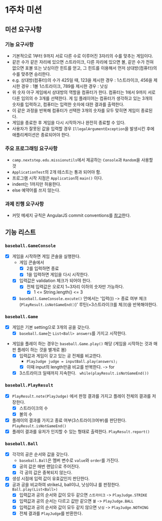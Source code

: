 # 1주차 미션


## 미션 요구사항


### 기능 요구사항
- 기본적으로 1부터 9까지 서로 다른 수로 이루어진 3자리의 수를 맞추는 게임이다.
- 같은 수가 같은 자리에 있으면 스트라이크, 다른 자리에 있으면 볼, 같은 수가 전혀 없으면 포볼 또는 낫싱이란 힌트를 얻고, 그 힌트를 이용해서 먼저 상대방(컴퓨터)의 수를 맞추면 승리한다.
- e.g. 상대방(컴퓨터)의 수가 425일 때, 123을 제시한 경우 : 1스트라이크, 456을 제시한 경우 : 1볼 1스트라이크, 789를 제시한 경우 : 낫싱
- 위 숫자 야구 게임에서 상대방의 역할을 컴퓨터가 한다. 컴퓨터는 1에서 9까지 서로 다른 임의의 수 3개를 선택한다. 게 임 플레이어는 컴퓨터가 생각하고 있는 3개의 숫자를 입력하고, 컴퓨터는 입력한 숫자에 대한 결과를 출력한다.
- 이 같은 과정을 반복해 컴퓨터가 선택한 3개의 숫자를 모두 맞히면 게임이 종료된다.
- 게임을 종료한 후 게임을 다시 시작하거나 완전히 종료할 수 있다.
- 사용자가 잘못된 값을 입력할 경우 `IllegalArgumentException`을 발생시킨 후에 애플리케이션은 종료되어야 한다.

### 주요 프로그래밍 요구사항
- `camp.nextstep.edu.missionutils`에서 제공하는 `Console`과 `Random`을 사용할 것
- `ApplicationTest`의 2개 테스트는 통과 되어야 함.
- 프로그램 시작 지점은 `Application`의 `main()` 이다.
- indent는 1까지만 허용한다.
- else 예약어를 쓰지 않는다.

### 과제 진행 요구사항
- 커밋 메세지 규칙은 AngularJS commit conventions를 [참고](https://gist.github.com/stephenparish/9941e89d80e2bc58a153)한다.

## 기능 리스트

### `baseball.GameConsole`
- [X] 게임을 시작하면 게임 콘솔을 실행한다.
  - 게임 콘솔에서
    - [X] 2를 입력하면 종료
    - [X] 1을 입력하면 게임을 다시 시작한다.
  - [X] 입력값은 validation 체크가 되어야 한다.
    - [X] 전체 입력값은 오로지 1~3자리 이하의 숫자만 가능하다.
      - [X] 1 <= String.length() <= 3
  - [X] `baseball.GameConsole.excute()` 안에서는 '입력()) -> 종료 여부 체크(`PlayResult.isNotGameEnd()`)' 루틴(=3스트라이크를 체크)을 반복해야한다.

### `baseball.Game`
- [X] 게임은 기본 setting으로 3개의 공을 갖는다.
  - [X] `baseball.Game`는 `List<Ball> answers`를 가지고 시작한다.
- 게임을 플레이 하는 경우는 `baseball.Game.play()` 해당 (게임을 시작하는 것과 매판 플레이 하는 것을 별개로 봄)
  - [X] 입력값과 게임이 갖고 있는 공 전체를 비교한다.
    - `PlayJudge judge = inputBall.play(answers);`
    - [X] 이때 input의 length만큼 비교를 반복한다. -> for
  - [X] 3스트라이크 일때까지 지속한다. ` while(playResult.isNotGameEnd())`

### `baseball.PlayResult`
- [X] `PlayResult.note(PlayJudge)` 에서 판정 결과를 가지고 플레이 전체의 결과를 저장한다. 
  - [X] 스트라이크의 수
  - [X] 볼의 수
- [X] 플레이의 결과를 가지고 종료 여부(3스트라이크여부)를 판단한다. `PlayResult.isNotGameEnd()`
- [X] 플레이 결과를 유저가 인지할 수 있는 형태로 출력한다. `PlayResult.report()`

### `baseball.Ball`
- [X] 각각의 공은 순서와 값을 갖는다. 
  - `baseball.Ball`은 멤버 변수로 `value`와 `order`를 가진다.
  - [X] 공의 값은 매번 랜덤으로 주어진다.
  - [X] 각 공의 값은 중복되지 않는다.
- [X] 생성 시점에 입력 값이 유효값인지 판단한다.
- [X] 공과 공을 비교하여 strike냐, ball이냐, 낫싱이냐 를 판정한다. `Ball.play(List<Ball>)`
  - [X] 입력값과 공의 순서와 값이 모두 같으면 `스트라이크` -> `PlayJudge.STRIKE`
  - [X] 입력값과 공의 순서는 다르고 값만 같으면 `볼` -> `PlayJudge.BALL`
  - [X] 입력값과 공의 순서와 값이 모두 같지 않으면 `낫싱` -> `PlayJudge.NOTHING`
  - [X] 전체 결과를 `PlayJudge`를 반환한다.
